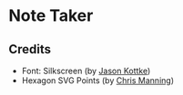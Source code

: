 # Note Taker

## Credits
- Font: Silkscreen (by [Jason Kottke](https://www.1001fonts.com/silkscreen-font.html))
- Hexagon SVG Points (by [Chris Manning](https://codepen.io/cwmanning/pen/MWeOYR))